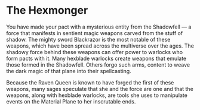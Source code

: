 # The Hexmonger
You have made your pact with a mysterious entity from the Shadowfell &mdash; a force that manifests in sentient magic weapons carved from the stuff of shadow.
The mighty sword Blackrazor is the most notable of these weapons, which have been spread across the multiverse over the ages.
The shadowy force behind these weapons can offer power to warlocks who form pacts with it.
Many hexblade warlocks create weapons that emulate those formed in the Shadowfell.
Others forgo such arms, content to weave the dark magic of that plane into their spellcasting.

Because the Raven Queen is known to have forged the first of these weapons, many sages speculate that she and the force are one and that the weapons, along with hexblade warlocks, are tools she uses to manipulate events on the Material Plane to her inscrutable ends.
